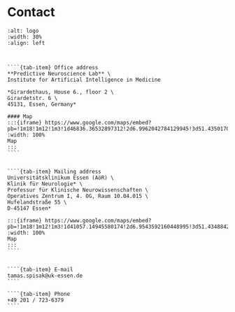 
# Contact


```{image} figures/logo_text_blue.svg
:alt: logo
:width: 30%
:align: left
```


`````{tab-set}


````{tab-item} Office address
**Predictive Neuroscience Lab** \
Institute for Artificial Intelligence in Medicine

*Girardethaus, House 6., floor 2 \
Girardetstr. 6 \
45131, Essen, Germany*

#### Map
:::{iframe} https://www.google.com/maps/embed?pb=!1m18!1m12!1m3!1d46836.36532897312!2d6.9962042784129945!3d51.435017045411136!2m3!1f0!2f0!3f0!3m2!1i1024!2i768!4f13.1!3m3!1m2!1s0x47b8c329c63aa22d%3A0x31890a9e785030ce!2sGirardetstra%C3%9Fe%206%2C%2045131%20Essen!5e0!3m2!1sen!2sde!4v1698768765874!5m2!1sen!2sde
:width: 100%
Map
:::
````


````{tab-item} Mailing address
Universitätsklinikum Essen (AöR) \
Klinik für Neurologie* \
Professur für Klinische Neurowissenschaften \
Operatives Zentrum I, 4. OG, Raum 10.04.015 \
Hufelandstraße 55 \
D-45147 Essen*

:::{iframe} https://www.google.com/maps/embed?pb=!1m18!1m12!1m3!1d41057.14945580174!2d6.9543592160448995!3d51.43488427030713!2m3!1f0!2f0!3f0!3m2!1i1024!2i768!4f13.1!3m3!1m2!1s0x47b8c2dfd089cae5%3A0x287a784f6655bc67!2sEssen%20University%20Hospital!5e0!3m2!1sen!2sde!4v1698768669532!5m2!1sen!2sde
:width: 100%
Map
:::
````


````{tab-item} E-mail
tamas.spisak@uk-essen.de
````

````{tab-item} Phone
+49 201 / 723-6379
````
